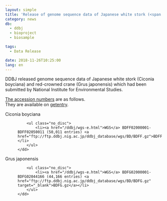 ```yaml
---
layout: simple
title: 'Release of genome sequence data of Japanese white stork (<span class="italic">Ciconia boyciana</span>) and red-crowned crane (<span class="italic">Grus japonensis</span>)'
category: news
db:
  - ddbj
  - bioproject
  - biosample

tags:
  - Data Release

date: 2018-11-26T10:25:00
lang: en
---
```


<p>DDBJ released genome sequence data of Japanese white stork (<span class="italic">Ciconia boyciana</span>) and red-crowned crane (<span class="italic">Grus japonensis</span>) which had been submitted by National Institute for Environmental Studies.</p>

<p><a href="/documents/accessions.html">The accession numbers</a> are as follows.<br>They are available on <a href="http://getentry.ddbj.nig.ac.jp/top-e.html">getentry</a>.</p>

<dl>
    <dt><span class="italic">Ciconia boyciana</span></dt>
    <dd>

        <ul class="no_disc">
            <li><a href="/ddbj/wgs-e.html">WGS</a> BDFF02000001-BDFF02050011 (50,011 entries) <a href="ftp://ftp.ddbj.nig.ac.jp/ddbj_database/wgs/BD/BDFF.gz">BDFF.gz</a></li>
        </ul>
    </dd>
</dl>

<dl class="top_space">
    <dt><span class="italic">Grus japonensis</span></dt>
    <dd>

        <ul class="no_disc">
            <li><a href="/ddbj/wgs-e.html">WGS</a> BDFG02000001-BDFG02044166 (44,166 entries) <a href="ftp://ftp.ddbj.nig.ac.jp/ddbj_database/wgs/BD/BDFG.gz" target="_blank">BDFG.gz</a></li>
        </ul>
    </dd>
</dl>
